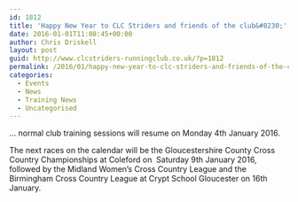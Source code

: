 ```yaml
---
id: 1812
title: 'Happy New Year to CLC Striders and friends of the club&#8230;'
date: 2016-01-01T11:08:45+00:00
author: Chris Driskell
layout: post
guid: http://www.clcstriders-runningclub.co.uk/?p=1812
permalink: /2016/01/happy-new-year-to-clc-striders-and-friends-of-the-club/
categories:
  - Events
  - News
  - Training News
  - Uncategorised
---
```

&#8230; normal club training sessions will resume on Monday 4th January 2016.

The next races on the calendar will be the Gloucestershire County Cross Country Championships at Coleford on  Saturday 9th January 2016, followed by the Midland Women&#8217;s Cross Country League and the Birmingham Cross Country League at Crypt School Gloucester on 16th January.

&nbsp;